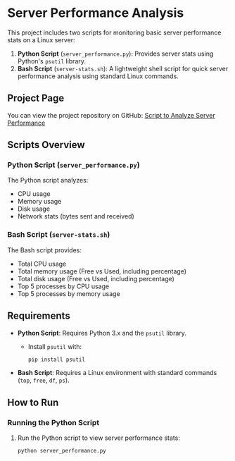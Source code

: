 # Server Performance Analysis

This project includes two scripts for monitoring basic server performance stats on a Linux server:

1. **Python Script** (`server_performance.py`): Provides server stats using Python's `psutil` library.
2. **Bash Script** (`server-stats.sh`): A lightweight shell script for quick server performance analysis using standard Linux commands.

## Project Page

You can view the project repository on GitHub: [Script to Analyze Server Performance](https://github.com/Drbone01/Script-to-Analyze-Server-Performance.git)

## Scripts Overview

### Python Script (`server_performance.py`)

The Python script analyzes:
- CPU usage
- Memory usage
- Disk usage
- Network stats (bytes sent and received)

### Bash Script (`server-stats.sh`)

The Bash script provides:
- Total CPU usage
- Total memory usage (Free vs Used, including percentage)
- Total disk usage (Free vs Used, including percentage)
- Top 5 processes by CPU usage
- Top 5 processes by memory usage

## Requirements

- **Python Script**: Requires Python 3.x and the `psutil` library.
  - Install `psutil` with:
    ```bash
    pip install psutil
    ```

- **Bash Script**: Requires a Linux environment with standard commands (`top`, `free`, `df`, `ps`).

## How to Run

### Running the Python Script

1. Run the Python script to view server performance stats:
   ```bash
   python server_performance.py
